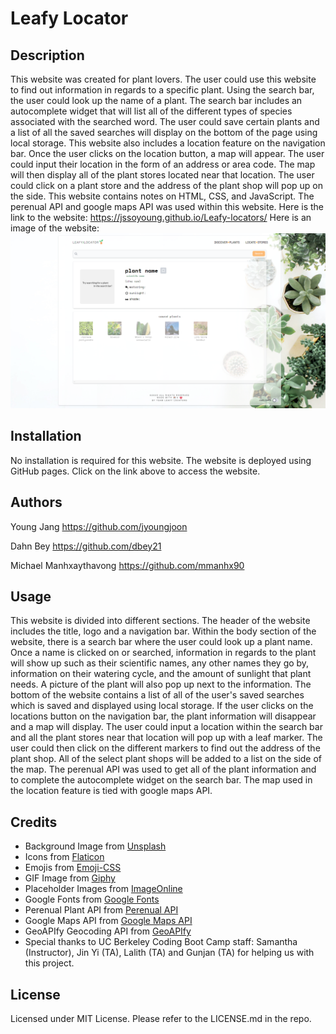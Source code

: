 # Leafy Locator

## Description

This website was created for plant lovers. The user could use this website to find out information in regards to a specific plant. Using the search bar, the user could look up the name of a plant. The search bar includes an autocomplete widget that will list all of the different types of species associated with the searched word. The user could save certain plants and a list of all the saved searches will display on the bottom of the page using local storage. This website also includes a location feature on the navigation bar. Once the user clicks on the location button, a map will appear. The user could input their location in the form of an address or area code. The map will then display all of the plant stores located near that location. The user could click on a plant store and the address of the plant shop will pop up on the side. This website contains notes on HTML, CSS, and JavaScript. The perenual API and google maps API was used within this website. 
Here is the link to the website: https://jssoyoung.github.io/Leafy-locators/
Here is an image of the website: ![Portfolio](assets/images/website-screenshot.png)

## Installation

No installation is required for this website. The website is deployed using GitHub pages. Click on the link above to access the website.

## Authors

Young Jang
https://github.com/jyoungjoon

Dahn Bey
https://github.com/dbey21

Michael Manhxaythavong
https://github.com/mmanhx90

## Usage

This website is divided into different sections. The header of the website includes the title, logo and a navigation bar. Within the body section of the website, there is a search bar where the user could look up a plant name. Once a name is clicked on or searched, information in regards to the plant will show up such as their scientific names, any other names they go by, information on their watering cycle, and the amount of sunlight that plant needs. A picture of the plant will also pop up next to the information. The bottom of the website contains a list of all of the user's saved searches which is saved and displayed using local storage. If the user clicks on the locations button on the navigation bar, the plant information will disappear and a map will display. The user could input a location within the search bar and all the plant stores near that location will pop up with a leaf marker. The user could then click on the different markers to find out the address of the plant shop. All of the select plant shops will be added to a list on the side of the map. The perenual API was used to get all of the plant information and to complete the autocomplete widget on the search bar. The map used in the location feature is tied with google maps API. 

## Credits

* Background Image from [Unsplash](https://unsplash.com/)
* Icons from [Flaticon](https://www.flaticon.com/)
* Emojis from [Emoji-CSS](https://emoji-css.afeld.me/)
* GIF Image from [Giphy](https://giphy.com/)
* Placeholder Images from [ImageOnline](https://imageonline.co)
* Google Fonts from [Google Fonts](https://fonts.google.com/)
* Perenual Plant API from [Perenual API](https://perenual.com/docs/api)
* Google Maps API from [Google Maps API](https://developers.google.com/maps/documentation/javascript/overview)
* GeoAPIfy Geocoding API from [GeoAPIfy](https://www.geoapify.com/geocoding-api)
* Special thanks to UC Berkeley Coding Boot Camp staff: Samantha (Instructor), Jin Yi (TA), Lalith (TA) and Gunjan (TA) for helping us with this project.

## License

Licensed under MIT License. Please refer to the LICENSE.md in the repo.